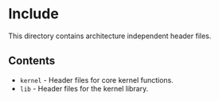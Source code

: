 # Include
This directory contains architecture independent header files.

## Contents
- `kernel` - Header files for core kernel functions.
- `lib` - Header files for the kernel library.
